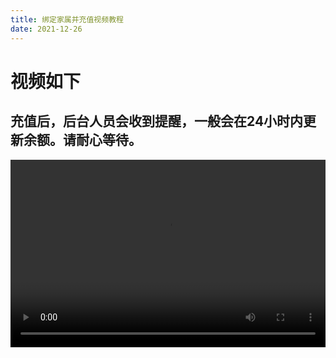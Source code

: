 ```yaml
---
title: 绑定家属并充值视频教程
date: 2021-12-26
---
```

# 视频如下

## 充值后，后台人员会收到提醒，一般会在24小时内更新余额。请耐心等待。
<video src="https://vkceyugu.cdn.bspapp.com/VKCEYUGU-e00f77be-b812-441e-b9b1-6303f61df661/4733963a-88cd-40b1-a679-678d23754943.mp4" controls="controls" width="100%" height="300">您的浏览器不支持播放该视频！</video>
